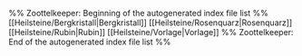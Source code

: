 %% Zoottelkeeper: Beginning of the autogenerated index file list  %%
 [[Heilsteine/Bergkristall|Bergkristall]]
 [[Heilsteine/Rosenquarz|Rosenquarz]]
 [[Heilsteine/Rubin|Rubin]]
 [[Heilsteine/Vorlage|Vorlage]]
%% Zoottelkeeper: End of the autogenerated index file list  %%
